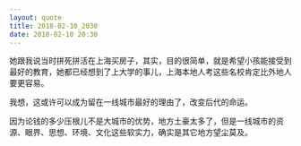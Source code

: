 ```yaml
---
layout: quote
title: 2018-02-10_2030
date: 2018-02-10 20:30
---
```


她跟我说当时拼死拼活在上海买房子，其实，目的很简单，就是希望小孩能接受到最好的教育，她都已经想到了上大学的事儿，上海本地人考这些名校肯定比外地人要更容易。

我想，这或许可以成为留在一线城市最好的理由了，改变后代的命运。 

因为论钱的多少压根儿不是大城市的优势，地方土豪太多了，但是一线城市的资源、眼界、思想、环境、文化这些软实力，确实是其它地方望尘莫及。